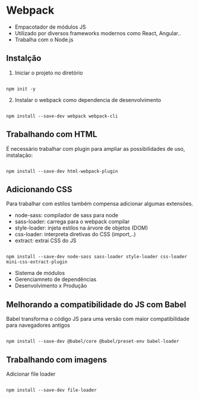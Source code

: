 # Webpack
- Empacotador de módulos JS
- Utilizado por diversos frameworks modernos como React, Angular..
- Trabalha com o Node.js

## Instalção

1. Iniciar o projeto no diretório

```

npm init -y
```

2. Instalar o webpack como dependencia de desenvolvimento
```

npm install --save-dev webpack webpack-cli
```

## Trabalhando com HTML
É necessário trabalhar com plugin para ampliar as possibilidades de uso, instalação: 

```

npm install --save-dev html-webpack-plugin
```

## Adicionando CSS
Para trabalhar com estilos também compensa adicionar algumas extensões.
- node-sass: compilador de sass para node
- sass-loader: carrega para o webpack compilar
- style-loader: injeta estilos na árvore de objetos (DOM)
- css-loader: interpreta diretivas do CSS (import,..)
- extract: extrai CSS do JS

```

npm install --save-dev node-sass sass-loader style-loader css-loader mini-css-extract-plugin
```
- Sistema de módulos
- Gerenciamneto de dependências
- Desenvolvimento x Produção

## Melhorando a compatibilidade do JS com Babel
Babel transforma o código JS para uma versão com maior compatibilidade para navegadores antigos

```

npm install --save-dev @babel/core @babel/preset-env babel-loader
```

## Trabalhando com imagens
Adicionar file loader

```

npm install --save-dev file-loader
```
